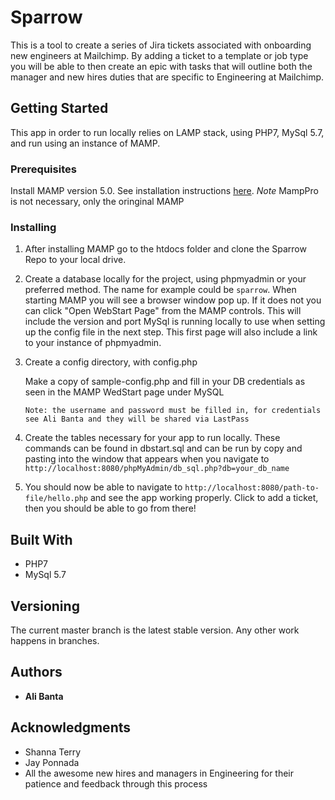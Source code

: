 # Sparrow 

This is a tool to create a series of Jira tickets associated with onboarding new engineers at Mailchimp. By adding a ticket to a template or job type you will be able to then create an epic with tasks that will outline both the manager and new hires duties that are specific to Engineering at Mailchimp.

## Getting Started

This app in order to run locally relies on LAMP stack, using PHP7, MySql 5.7, and run using an instance of MAMP. 
 
### Prerequisites

Install MAMP version 5.0. See installation instructions [here](https://www.mamp.info/en/downloads/). *Note* MampPro is not necessary, only the oringinal MAMP


### Installing

1) After installing MAMP go to the htdocs folder and clone the Sparrow Repo to your local drive. 

2) Create a database locally for the project, using phpmyadmin or your preferred method. The name for example could be `sparrow`.
    When starting MAMP you will see a browser window pop up. If it does not you can click "Open WebStart Page" from the MAMP controls. This will include the version and port MySql is running locally to use when setting up the config file in the next step. This first page will also include a link to your instance of phpmyadmin. 

3) Create a config directory, with config.php

    Make a copy of sample-config.php and fill in your DB credentials as seen in the MAMP WedStart page under MySQL
      
       Note: the username and password must be filled in, for credentials see Ali Banta and they will be shared via LastPass

4) Create the tables necessary for your app to run locally. 
    These commands can be found in dbstart.sql and can be run by copy and pasting into the window that appears when you navigate to `http://localhost:8080/phpMyAdmin/db_sql.php?db=your_db_name`
    
5) You should now be able to navigate to `http://localhost:8080/path-to-file/hello.php` and see the app working properly. Click to add a ticket, then you should be able to go from there!
 



## Built With
* PHP7
* MySql 5.7

## Versioning

The current master branch is the latest stable version. Any other work happens in branches. 

## Authors

* **Ali Banta** 


## Acknowledgments

* Shanna Terry
* Jay Ponnada
* All the awesome new hires and managers in Engineering for their patience and feedback through this process